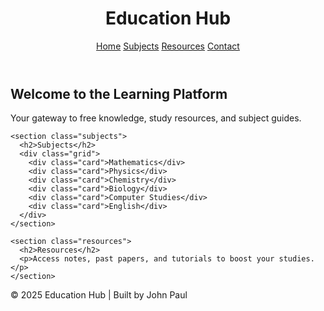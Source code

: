 <!DOCTYPE html>
<html lang="en">
<head>
  <meta charset="UTF-8">
  <meta name="viewport" content="width=device-width, initial-scale=1.0">
  <title>Education Hub</title>
  <link rel="stylesheet" href="style.css">
</head>
<body>
  <header>
    <h1>Education Hub</h1>
    <nav>
      <a href="#">Home</a>
      <a href="#">Subjects</a>
      <a href="#">Resources</a>
      <a href="#">Contact</a>
    </nav>
  </header>

  <main>
    <section class="hero">
      <h2>Welcome to the Learning Platform</h2>
      <p>Your gateway to free knowledge, study resources, and subject guides.</p>
    </section>

    <section class="subjects">
      <h2>Subjects</h2>
      <div class="grid">
        <div class="card">Mathematics</div>
        <div class="card">Physics</div>
        <div class="card">Chemistry</div>
        <div class="card">Biology</div>
        <div class="card">Computer Studies</div>
        <div class="card">English</div>
      </div>
    </section>

    <section class="resources">
      <h2>Resources</h2>
      <p>Access notes, past papers, and tutorials to boost your studies.</p>
    </section>
  </main>

  <footer>
    <p>&copy; 2025 Education Hub | Built by John Paul</p>
  </footer>
</body>
</html>
